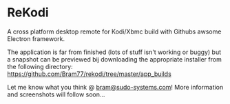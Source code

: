 # ReKodi
A cross platform desktop remote for Kodi/Xbmc build with Githubs awsome Electron framework.

The application is far from finished (lots of stuff isn't working or buggy) but a snapshot can be previewed bij downloading the appropriate installer from the following directory: https://github.com/Bram77/rekodi/tree/master/app_builds

Let me know what you think @ bram@sudo-systems.com! 
More information and screenshots will follow soon...
